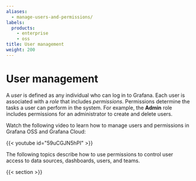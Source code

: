 ```yaml
---
aliases:
  - manage-users-and-permissions/
labels:
  products:
    - enterprise
    - oss
title: User management
weight: 200
---
```


# User management

A _user_ is defined as any individual who can log in to Grafana. Each user is associated with a _role_ that includes _permissions_. Permissions determine the tasks a user can perform in the system. For example, the **Admin** role includes permissions for an administrator to create and delete users.

Watch the following video to learn how to manage users and permissions in Grafana OSS and Grafana Cloud:

{{< youtube id="59uCGJN5hPI" >}}

The following topics describe how to use permissions to control user access to data sources, dashboards, users, and teams.

{{< section >}}

